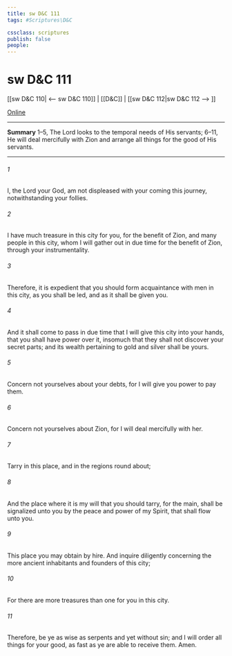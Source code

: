 ```yaml
---
title: sw D&C 111
tags: #Scriptures\D&C

cssclass: scriptures
publish: false
people:
---
```


# sw D&C 111
[[sw D&C 110| <-- sw D&C 110]] | [[D&C]] | [[sw D&C 112|sw D&C 112 --> ]]

[Online](https://churchofjesuschrist.org/study/scriptures/dc-testament/dc/111?lang=eng)

---
__Summary__
1–5, The Lord looks to the temporal needs of His servants; 6–11, He will deal mercifully with Zion and arrange all things for the good of His servants.

---
###### 1 
I, the Lord your God, am not displeased with your coming this journey, notwithstanding your follies.

###### 2 
I have much treasure in this city for you, for the benefit of Zion, and many people in this city, whom I will gather out in due time for the benefit of Zion, through your instrumentality.

###### 3 
Therefore, it is expedient that you should form acquaintance with men in this city, as you shall be led, and as it shall be given you.

###### 4 
And it shall come to pass in due time that I will give this city into your hands, that you shall have power over it, insomuch that they shall not discover your secret parts; and its wealth pertaining to gold and silver shall be yours.

###### 5 
Concern not yourselves about your debts, for I will give you power to pay them.

###### 6 
Concern not yourselves about Zion, for I will deal mercifully with her.

###### 7 
Tarry in this place, and in the regions round about;

###### 8 
And the place where it is my will that you should tarry, for the main, shall be signalized unto you by the peace and power of my Spirit, that shall flow unto you.

###### 9 
This place you may obtain by hire. And inquire diligently concerning the more ancient inhabitants and founders of this city;

###### 10 
For there are more treasures than one for you in this city.

###### 11 
Therefore, be ye as wise as serpents and yet without sin; and I will order all things for your good, as fast as ye are able to receive them. Amen.

